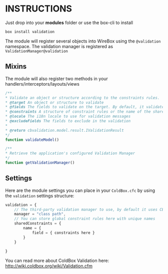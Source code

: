 INSTRUCTIONS
============

Just drop into your **modules** folder or use the box-cli to install

`box install validation`

The module will register several objects into WireBox using the `@validation` namespace.  The validation manager is registered as `ValidationManager@validation`

## Mixins
The module will also register two methods in your handlers/interceptors/layouts/views

```js
/**
* Validate an object or structure according to the constraints rules.
* @target An object or structure to validate
* @fields The fields to validate on the target. By default, it validates on all fields
* @constraints A structure of constraint rules or the name of the shared constraint rules to use for validation
* @locale The i18n locale to use for validation messages
* @excludeFields The fields to exclude in the validation
* 
* @return cbvalidation.model.result.IValidationResult
*/
function validateModel()

/**
* Retrieve the application's configured Validation Manager
*/
function getValidationManager()
```

## Settings
Here are the module settings you can place in your `ColdBox.cfc` by using the `validation` settings structure:

```js
validation = {
    // The third-party validation manager to use, by default it uses CBValidation.
	manager = "class path",
    // You can store global constraint rules here with unique names
	sharedConstraints = {
		name = {
			field = { constraints here }
		}
	}

}
```

You can read more about ColdBox Validation here: http://wiki.coldbox.org/wiki/Validation.cfm